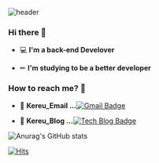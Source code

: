 ![header](https://capsule-render.vercel.app/api?type=wave&color=auto&height=300&section=header&text=ByeongjunLim&fontSize=90)

### Hi there 👋

 - 💻  **I'm a back-end Develover**    

 - ✏  **I'm studying to be a better developer**

### How to reach me? 🤔

- 📮  **Kereu_Email ...**[![Gmail Badge](https://img.shields.io/badge/Gmail-d14836?style=flat-square&logo=Gmail&logoColor=white&link=mailto:dnjwm8612@gmail.com)](mailto:dbhwn8612@gmail.com)

- 📗  **Kereu_Blog ...**[![Tech Blog Badge](http://img.shields.io/badge/-Velog-20c997?style=flat&logo=blogger&logoColor=white&link=https://velog.io/@dnjwm8612)](https://velog.io/@dnjwm8612)

![Anurag's GitHub stats](https://github-readme-stats.vercel.app/api?username=dnjwm8612&show_icons=true&theme=radical)

[![Hits](https://hits.seeyoufarm.com/api/count/incr/badge.svg?url=https%3A%2F%2Fgithub.com%2Fdnjwm8612%2Fhit-counter&count_bg=%2379C83D&title_bg=%23555555&icon=&icon_color=%23E7E7E7&title=hits&edge_flat=false)](https://hits.seeyoufarm.com)
